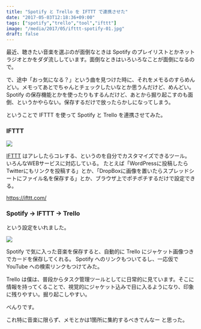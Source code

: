 ```yaml
---
title: "Spotify と Trello を IFTTT で連携させた"
date: "2017-05-03T12:18:36+09:00"
tags: ["spotify","trello","tool","ifttt"]
image: "/media/2017/05/ifttt-spotify-01.jpg"
draft: false
---
```


最近、聴きたい音楽を選ぶのが面倒なときは Spotify のプレイリストとかネットラジオとかをダダ流ししています。面倒なときはいろいろなことが面倒になるので。

で、途中「おっ気になる？」という曲を見つけた時に、それをメモるのすらめんどい。メモってあとでちゃんとチェックしたいなとか思うんだけど、めんどい。Spotify の保存機能とかを使ったりもするんだけど、あとから掘り起こすのも面倒、というかやらない。保存するだけで放ったらかしになってしまう。

ということで IFTTT を使って Spotify と Trello を連携させてみた。

### IFTTT

![](/media/2017/05/ifttt-spotify-01.jpg)

[IFTTT](https://ifttt.com/) はアレしたらコレする、というのを自分でカスタマイズできるツール。いろんなWEBサービスに対応している。
たとえば「WordPressに投稿したらTwitterにもリンクを投稿する」とか、「DropBoxに画像を置いたらスプレッドシートにファイル名を保存する」とか、ブラウザ上でポチポチするだけで設定できる。

https://ifttt.com/

### Spotify → IFTTT → Trello

という設定をいれました。

![](/media/2017/05/ifttt-spotify-02.jpg)

Spotify で気に入った音楽を保存すると、自動的に Trello にジャケット画像つきでカードを保存してくれる。
Spotify へのリンクもついてるし、一応仮で YouTube への検索リンクもつけてみた。

Trello は僕は、普段からタスク管理ツールとしてに日常的に見ています。そこに情報を持ってくることで、視覚的にジャケット込みで目に入るようになり、印象に残りやすい。掘り起こしやすい。

べんりです。

これ特に音楽に限らず、メモとかは1箇所に集約するべきでんなー と思った。
